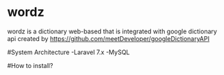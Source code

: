 # wordz #
wordz is a dictionary web-based that is integrated with google dictionary api created by https://github.com/meetDeveloper/googleDictionaryAPI

#System Architecture
-Laravel 7.x
-MySQL

#How to install?
